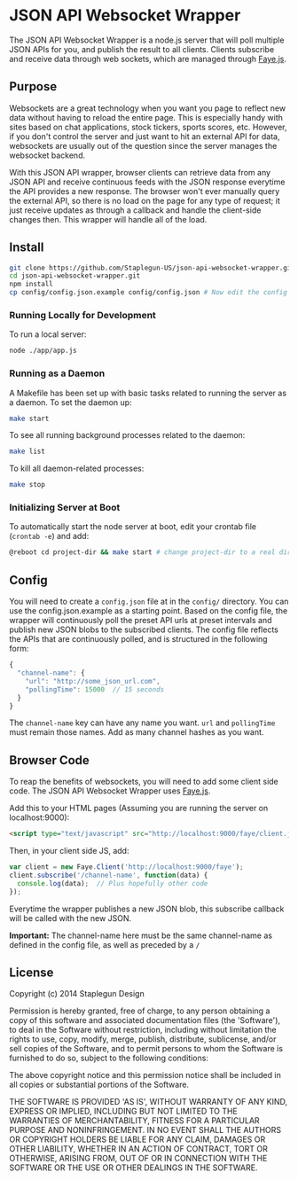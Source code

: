 # JSON API Websocket Wrapper

The JSON API Websocket Wrapper is a node.js server that will poll multiple JSON APIs for you, and publish the result to all clients.
Clients subscribe and receive data through web sockets, which are managed through [Faye.js](http://faye.jcoglan.com/).

## Purpose
Websockets are a great technology when you want you page to reflect new data
without having to reload the entire page. This is especially handy with sites
based on chat applications, stock tickers, sports scores, etc. However, if you
don't control the server and just want to hit an external API for data,
websockets are usually out of the question since the server manages the
websocket backend.

With this JSON API wrapper, browser clients can retrieve data from any JSON API and receive
continuous feeds with the JSON response everytime the API provides a new
response. The browser won't ever manually query the external API, so there is no
load on the page for any type of request; it just receive updates as through a
callback and handle the client-side changes then. This wrapper will handle all
of the load.

## Install
```bash
git clone https://github.com/Staplegun-US/json-api-websocket-wrapper.git
cd json-api-websocket-wrapper.git
npm install
cp config/config.json.example config/config.json # Now edit the config file
```

### Running Locally for Development
To run a local server:
```bash
node ./app/app.js
```

### Running as a Daemon
A Makefile has been set up with basic tasks related to running the server as a
daemon. To set the daemon up:
```bash
make start
```

To see all running background processes related to the daemon:
```bash
make list
```

To kill all daemon-related processes:
```bash
make stop
```

### Initializing Server at Boot
To automatically start the node server at boot, edit your crontab file (`crontab -e`)
and add:
```bash
@reboot cd project-dir && make start # change project-dir to a real dir
```

## Config
You will need to create a `config.json` file at in the `config/` directory. You can use the
config.json.example as a starting point. Based on the config file, the wrapper will
continuously poll the preset API urls at preset intervals and publish new JSON
blobs to the subscribed clients. The config file reflects the APIs that are continuously
polled, and is structured in the following form:

```javascript
{
  "channel-name": {
    "url": "http://some_json_url.com",
    "pollingTime": 15000  // 15 seconds
  }
}
```
The `channel-name` key can have any name you want. `url` and `pollingTime` must
remain those names. Add as many channel hashes as you want.

## Browser Code

To reap the benefits of websockets, you will need to add some client side code.
The JSON API Websocket Wrapper uses [Faye.js](http://faye.jcoglan.com/).

Add this to your HTML pages (Assuming you are running the server on
localhost:9000):
```html
<script type="text/javascript" src="http://localhost:9000/faye/client.js"></script>
```

Then, in your client side JS, add:
```javascript
var client = new Faye.Client('http://localhost:9000/faye');
client.subscribe('/channel-name', function(data) {
  console.log(data);  // Plus hopefully other code
});
```

Everytime the wrapper publishes a new JSON blob, this subscribe callback will be
called with the new JSON.

<b>Important:</b> The channel-name here must be the same channel-name as defined
in the config file, as well as preceded by a `/`

## License

Copyright (c) 2014 Staplegun Design

Permission is hereby granted, free of charge, to any person obtaining a copy of
this software and associated documentation files (the 'Software'), to deal in
the Software without restriction, including without limitation the rights to
use, copy, modify, merge, publish, distribute, sublicense, and/or sell copies of
the Software, and to permit persons to whom the Software is furnished to do so,
subject to the following conditions:

The above copyright notice and this permission notice shall be included in all
copies or substantial portions of the Software.

THE SOFTWARE IS PROVIDED 'AS IS', WITHOUT WARRANTY OF ANY KIND, EXPRESS OR
IMPLIED, INCLUDING BUT NOT LIMITED TO THE WARRANTIES OF MERCHANTABILITY, FITNESS
FOR A PARTICULAR PURPOSE AND NONINFRINGEMENT. IN NO EVENT SHALL THE AUTHORS OR
COPYRIGHT HOLDERS BE LIABLE FOR ANY CLAIM, DAMAGES OR OTHER LIABILITY, WHETHER
IN AN ACTION OF CONTRACT, TORT OR OTHERWISE, ARISING FROM, OUT OF OR IN
CONNECTION WITH THE SOFTWARE OR THE USE OR OTHER DEALINGS IN THE SOFTWARE.
